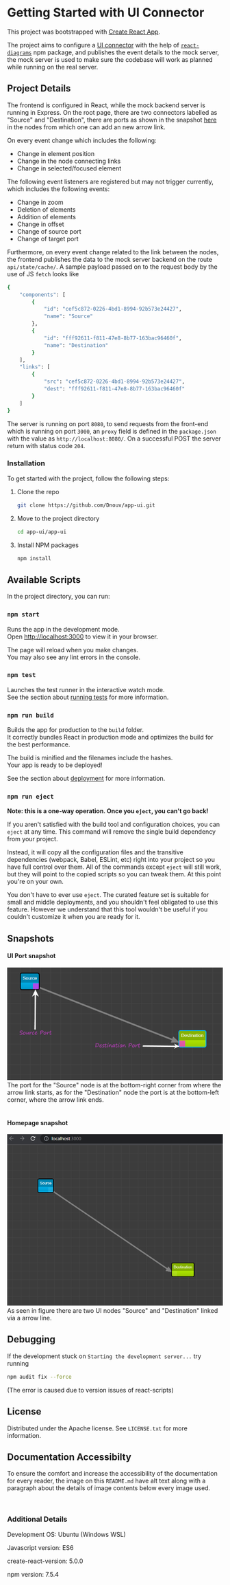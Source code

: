 # Getting Started with UI Connector

This project was bootstrapped with [Create React App](https://github.com/facebook/create-react-app).

The project aims to configure a [UI connector](#homepage-snapshot) with the help of [`react-diagrams`](https://github.com/projectstorm/react-diagrams) npm package, and publishes the event details to the mock server, the mock server is used to make sure the codebase will work as planned while running on the real server.

## Project Details

The frontend is configured in React, while the mock backend server is running in Express. On the root page, there are two connectors labelled as "Source" and "Destination", there are ports as shown in the snapshot [here](#ui-port-snapshot) in the nodes from which one can add an new arrow link.

On every event change which includes the following:
- Change in element position
- Change in the node connecting links
- Change in selected/focused element

The following event listeners are registered but may not trigger currently, which includes the following events:
- Change in zoom
- Deletion of elements
- Addition of elements
- Change in offset
- Change of source port
- Change of target port

Furthermore, on every event change related to the link between the nodes, the frontend publishes the data to the mock server backend on the route `api/state/cache/`. A sample payload passed on to the request body by the use of JS `fetch` looks like
```sh
{
    "components": [
        {
            "id": "cef5c872-0226-4bd1-8994-92b573e24427",
            "name": "Source"
        },
        {
            "id": "fff92611-f811-47e8-8b77-163bac96460f",
            "name": "Destination"
        }
    ],
    "links": [
        {
            "src": "cef5c872-0226-4bd1-8994-92b573e24427",
            "dest": "fff92611-f811-47e8-8b77-163bac96460f"
        }
    ]
}
```

The server is running on port `8080`, to send requests from the front-end which is running on port `3000`, an `proxy` field is defined in the `package.json` with the value as `http://localhost:8080/`.
On a successful POST the server return with status code `204`.

### Installation

To get started with the project, follow the following steps:

1. Clone the repo
   ```sh
   git clone https://github.com/Dnouv/app-ui.git
   ```
2. Move to the project directory
   ```sh
   cd app-ui/app-ui
   ```
3. Install NPM packages
   ```sh
   npm install
   ```

## Available Scripts

In the project directory, you can run:

### `npm start`

Runs the app in the development mode.\
Open [http://localhost:3000](http://localhost:3000) to view it in your browser.

The page will reload when you make changes.\
You may also see any lint errors in the console.

### `npm test`

Launches the test runner in the interactive watch mode.\
See the section about [running tests](https://facebook.github.io/create-react-app/docs/running-tests) for more information.

### `npm run build`

Builds the app for production to the `build` folder.\
It correctly bundles React in production mode and optimizes the build for the best performance.

The build is minified and the filenames include the hashes.\
Your app is ready to be deployed!

See the section about [deployment](https://facebook.github.io/create-react-app/docs/deployment) for more information.

### `npm run eject`

**Note: this is a one-way operation. Once you `eject`, you can't go back!**

If you aren't satisfied with the build tool and configuration choices, you can `eject` at any time. This command will remove the single build dependency from your project.

Instead, it will copy all the configuration files and the transitive dependencies (webpack, Babel, ESLint, etc) right into your project so you have full control over them. All of the commands except `eject` will still work, but they will point to the copied scripts so you can tweak them. At this point you're on your own.

You don't have to ever use `eject`. The curated feature set is suitable for small and middle deployments, and you shouldn't feel obligated to use this feature. However we understand that this tool wouldn't be useful if you couldn't customize it when you are ready for it.

## Snapshots

#### UI Port snapshot
<img src='./app-ui/assets/port.png' alt="An screenshot of node ports"/>
The port for the "Source" node is at the bottom-right corner from where the arrow link starts, as for the "Destination" node the port is at the bottom-left corner, where the arrow link ends.
<br />
<br />

#### Homepage snapshot
<img src='./app-ui/assets/rd.png' alt="An screenshot of final result"/>
As seen in figure there are two UI nodes "Source" and "Destination" linked via a arrow line.

## Debugging

If the development stuck on `Starting the development server...`
try running
```sh
npm audit fix --force
````
(The error is caused due to version issues of react-scripts)

## License

Distributed under the Apache license.  See `LICENSE.txt` for more information.

## Documentation Accessibilty
To ensure the comfort and increase the accessibility of the documentation for every reader, the image on this `README.md` have alt text along with a paragraph about the details of image contents below every image used.

<br />

### Additional Details

Development OS: Ubuntu (Windows WSL)

Javascript version: ES6

create-react-version: 5.0.0

npm version: 7.5.4

